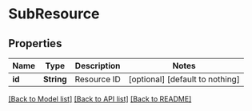# SubResource


## Properties
Name | Type | Description | Notes
------------ | ------------- | ------------- | -------------
**id** | **String** | Resource ID | [optional] [default to nothing]


[[Back to Model list]](../README.md#models) [[Back to API list]](../README.md#api-endpoints) [[Back to README]](../README.md)


